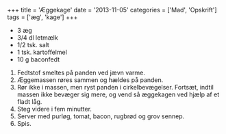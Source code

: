 +++
title = 'Æggekage'
date = '2013-11-05'
categories = ['Mad', 'Opskrift']
tags = ['æg', 'kage']
+++

* 3 æg
* 3/4 dl letmælk
* 1/2 tsk. salt
* 1 tsk. kartoffelmel
* 10 g baconfedt

1. Fedtstof smeltes på panden ved jævn varme.
2. Æggemassen røres sammen og hældes på panden.
3. Rør ikke i massen, men ryst panden i cirkelbevægelser. Fortsæt, indtil massen ikke bevæger sig mere, og vend så
   æggekagen ved hjælp af et fladt låg.
4. Steg videre i fem minutter.
5. Server med purløg, tomat, bacon, rugbrød og grov sennep.
6. Spis.
